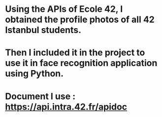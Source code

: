 # Using the APIs of Ecole 42, I obtained the profile photos of all 42 Istanbul students. 
# Then I included it in the project to use it in face recognition application using Python.
# Document I use : https://api.intra.42.fr/apidoc
